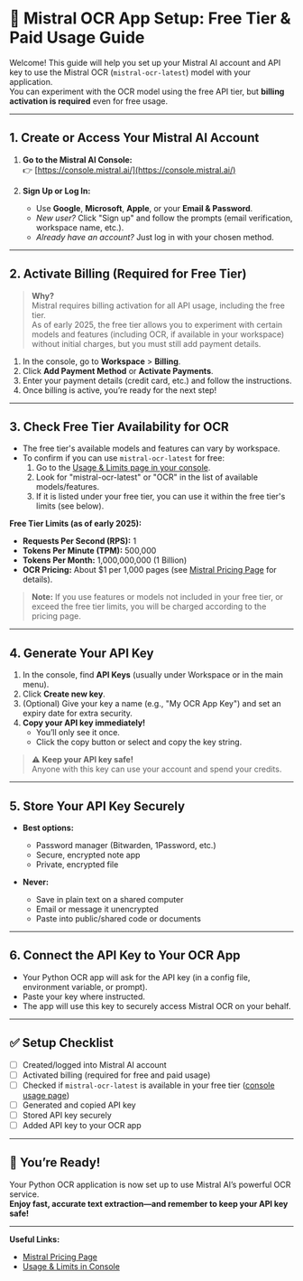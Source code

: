 # 🚀 Mistral OCR App Setup: Free Tier & Paid Usage Guide

Welcome! This guide will help you set up your Mistral AI account and API key to use the Mistral OCR (`mistral-ocr-latest`) model with your application.  
You can experiment with the OCR model using the free API tier, but **billing activation is required** even for free usage.

---

## 1. **Create or Access Your Mistral AI Account**

1. **Go to the Mistral AI Console:**  
   👉 [https://console.mistral.ai/](https://console.mistral.ai/)

2. **Sign Up or Log In:**  
   - Use **Google**, **Microsoft**, **Apple**, or your **Email & Password**.
   - _New user?_ Click "Sign up" and follow the prompts (email verification, workspace name, etc.).
   - _Already have an account?_ Just log in with your chosen method.

---

## 2. **Activate Billing (Required for Free Tier)**

> **Why?**  
> Mistral requires billing activation for all API usage, including the free tier.  
> As of early 2025, the free tier allows you to experiment with certain models and features (including OCR, if available in your workspace) without initial charges, but you must still add payment details.

1. In the console, go to **Workspace** > **Billing**.
2. Click **Add Payment Method** or **Activate Payments**.
3. Enter your payment details (credit card, etc.) and follow the instructions.
4. Once billing is active, you’re ready for the next step!

---

## 3. **Check Free Tier Availability for OCR**

- The free tier's available models and features can vary by workspace.
- To confirm if you can use `mistral-ocr-latest` for free:
  1. Go to the [Usage & Limits page in your console](https://console.mistral.ai/usage).
  2. Look for "mistral-ocr-latest" or "OCR" in the list of available models/features.
  3. If it is listed under your free tier, you can use it within the free tier's limits (see below).

**Free Tier Limits (as of early 2025):**
- **Requests Per Second (RPS):** 1
- **Tokens Per Minute (TPM):** 500,000
- **Tokens Per Month:** 1,000,000,000 (1 Billion)
- **OCR Pricing:** About $1 per 1,000 pages (see [Mistral Pricing Page](https://mistral.ai/products/la-plateforme#pricing) for details).

> **Note:** If you use features or models not included in your free tier, or exceed the free tier limits, you will be charged according to the pricing page.

---

## 4. **Generate Your API Key**

1. In the console, find **API Keys** (usually under Workspace or in the main menu).
2. Click **Create new key**.
3. (Optional) Give your key a name (e.g., "My OCR App Key") and set an expiry date for extra security.
4. **Copy your API key immediately!**  
   - You’ll only see it once.  
   - Click the copy button or select and copy the key string.

> ⚠️ **Keep your API key safe!**  
> Anyone with this key can use your account and spend your credits.

---

## 5. **Store Your API Key Securely**

- **Best options:**  
  - Password manager (Bitwarden, 1Password, etc.)  
  - Secure, encrypted note app  
  - Private, encrypted file

- **Never:**  
  - Save in plain text on a shared computer  
  - Email or message it unencrypted  
  - Paste into public/shared code or documents

---

## 6. **Connect the API Key to Your OCR App**

- Your Python OCR app will ask for the API key (in a config file, environment variable, or prompt).
- Paste your key where instructed.
- The app will use this key to securely access Mistral OCR on your behalf.

---

## ✅ **Setup Checklist**

- [ ] Created/logged into Mistral AI account
- [ ] Activated billing (required for free and paid usage)
- [ ] Checked if `mistral-ocr-latest` is available in your free tier ([console usage page](https://console.mistral.ai/usage))
- [ ] Generated and copied API key
- [ ] Stored API key securely
- [ ] Added API key to your OCR app

---

## 🎉 **You’re Ready!**

Your Python OCR application is now set up to use Mistral AI’s powerful OCR service.  
**Enjoy fast, accurate text extraction—and remember to keep your API key safe!**

---

**Useful Links:**
- [Mistral Pricing Page](https://mistral.ai/products/la-plateforme#pricing)
- [Usage & Limits in Console](https://console.mistral.ai/usage)